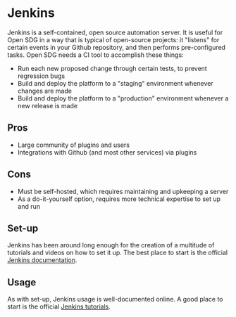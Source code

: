 # Jenkins

Jenkins is a self-contained, open source automation server. It is useful for Open SDG in a way that is typical of open-source projects: it "listens" for certain events in your Github repository, and then performs pre-configured tasks. Open SDG needs a CI tool to accomplish these things:

* Run each new proposed change through certain tests, to prevent regression bugs
* Build and deploy the platform to a "staging" environment whenever changes are made
* Build and deploy the platform to a "production" environment whenever a new release is made

## Pros

* Large community of plugins and users
* Integrations with Github (and most other services) via plugins

## Cons

* Must be self-hosted, which requires maintaining and upkeeping a server
* As a do-it-yourself option, requires more technical expertise to set up and run

## Set-up

Jenkins has been around long enough for the creation of a multitude of tutorials and videos on how to set it up. The best place to start is the official [Jenkins documentation](https://jenkins.io/doc/).

## Usage

As with set-up, Jenkins usage is well-documented online. A good place to start is the official [Jenkins tutorials](https://jenkins.io/doc/tutorials/).
